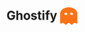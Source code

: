 # Ghostify <img src="./static/ghostify.svg" style="width: 2.5rem; height: 2.5rem; position: relative; top: 0.7rem;" />
